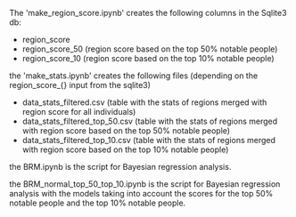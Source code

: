 The 'make_region_score.ipynb' creates the following columns in the Sqlite3 db:
- region_score
- region_score_50 (region score based on the top 50% notable people)
- region_score_10 (region score based on the top 10% notable people)

the 'make_stats.ipynb' creates the following files (depending on the region_score_{} input from the sqlite3)
- data_stats_filtered.csv (table with the stats of regions merged with region score for all individuals)
- data_stats_filtered_top_50.csv (table with the stats of regions merged with region score based on the top 50% notable people)
- data_stats_filtered_top_10.csv (table with the stats of regions merged with region score based on the top 10% notable people)

the BRM.ipynb is the script for Bayesian regression analysis.

the BRM_normal_top_50_top_10.ipynb is the script for Bayesian regression analysis with the models taking into account the scores for 
the top 50% notable people and the top 10% notable people.

